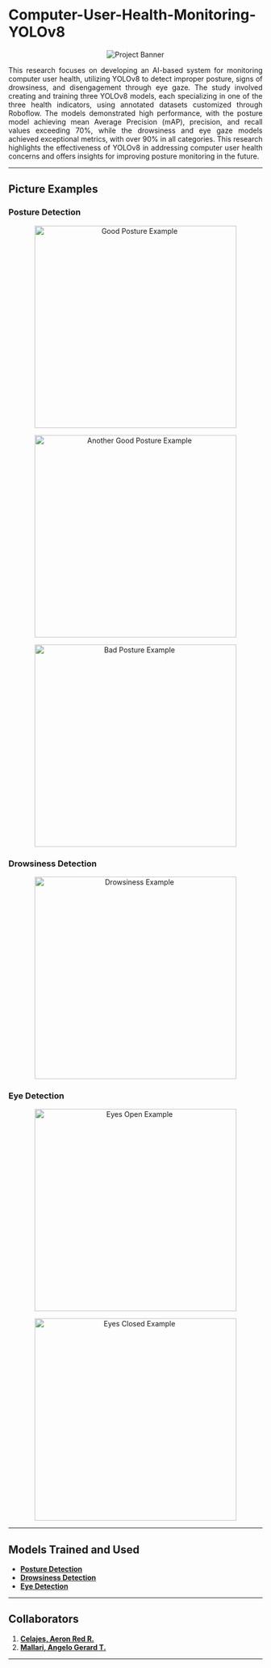 # Computer-User-Health-Monitoring-YOLOv8

<p align="center">
  <img src="https://github.com/user-attachments/assets/4c089be6-6c69-4c03-ba62-2048b5fe5fb1" alt="Project Banner" />

</p>

<p align="justify">
  This research focuses on developing an AI-based system for monitoring computer user health, utilizing YOLOv8 to detect improper posture, signs of drowsiness, and disengagement through eye gaze. The study involved creating and training three YOLOv8 models, each specializing in one of the three health indicators, using annotated datasets customized through Roboflow. The models demonstrated high performance, with the posture model achieving mean Average Precision (mAP), precision, and recall values exceeding 70%, while the drowsiness and eye gaze models achieved exceptional metrics, with over 90% in all categories. This research highlights the effectiveness of YOLOv8 in addressing computer user health concerns and offers insights for improving posture monitoring in the future.
</p>

---

## Picture Examples

### Posture Detection
<p align="center">
  <img src="https://github.com/user-attachments/assets/d7775c38-9f23-4e51-a728-e539d3976968" alt="Good Posture Example" width="400" />
</p>
<p align="center">
  <img src="https://github.com/user-attachments/assets/fd7d7a62-95e0-407d-b982-345670c0fb7c" alt="Another Good Posture Example" width="400" />
</p>
<p align="center">
  <img src="https://github.com/user-attachments/assets/7687b056-38f6-4505-b3bf-08c1cd782215" alt="Bad Posture Example" width="400" />
</p>

### Drowsiness Detection
<p align="center">
  <img src="https://github.com/user-attachments/assets/ba62fef8-9edc-4f1e-a59c-555a7b9fa7ea" alt="Drowsiness Example" width="400" />
</p>

### Eye Detection
<p align="center">
  <img src="https://github.com/user-attachments/assets/25550026-7845-4ff7-bec4-924034a886c5" alt="Eyes Open Example" width="400" />
</p>
<p align="center">
  <img src="https://github.com/user-attachments/assets/3ce4e2bd-9e5f-4006-b1cd-f2f755d5fa3c" alt="Eyes Closed Example" width="400" />
</p>

---

## Models Trained and Used

- **[Posture Detection](https://universe.roboflow.com/my-home-skaur/improper-sitting-av8w4-nnvf9/model/2)**  
- **[Drowsiness Detection](https://app.roboflow.com/my-home-skaur/posture-and-drowsiness-detection-ps3zu/8)**  
- **[Eye Detection](https://universe.roboflow.com/my-home-skaur/eye-detection-ni-gelo/model/3)**  

---

## Collaborators

1. **[Celajes, Aeron Red R.](https://github.com/AeronRedCelajes)**  
2. **[Mallari, Angelo Gerard T.](https://github.com/angewonk)**  

---

